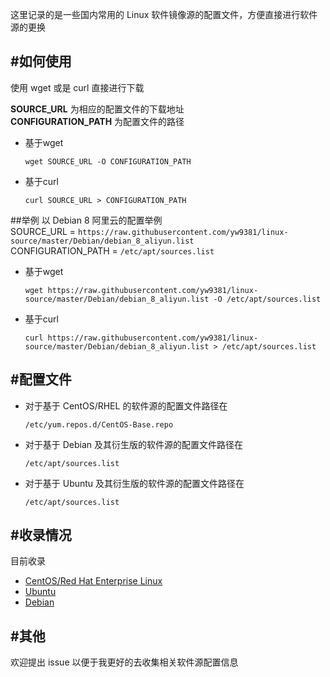 这里记录的是一些国内常用的 Linux 软件镜像源的配置文件，方便直接进行软件源的更换

#如何使用
--------
使用 wget 或是 curl 直接进行下载

**SOURCE_URL** 为相应的配置文件的下载地址  
**CONFIGURATION_PATH** 为配置文件的路径

- 基于wget
	```
	wget SOURCE_URL -O CONFIGURATION_PATH
	```
- 基于curl
	```
	curl SOURCE_URL > CONFIGURATION_PATH
	```

##举例
以 Debian 8 阿里云的配置举例  
SOURCE_URL = ```https://raw.githubusercontent.com/yw9381/linux-source/master/Debian/debian_8_aliyun.list```  
CONFIGURATION_PATH = ```/etc/apt/sources.list```  

- 基于wget
	```
	wget https://raw.githubusercontent.com/yw9381/linux-source/master/Debian/debian_8_aliyun.list -O /etc/apt/sources.list
	```
- 基于curl
	```
	curl https://raw.githubusercontent.com/yw9381/linux-source/master/Debian/debian_8_aliyun.list > /etc/apt/sources.list
	```

#配置文件
--------
- 对于基于 CentOS/RHEL 的软件源的配置文件路径在    
	```
	/etc/yum.repos.d/CentOS-Base.repo
	```

- 对于基于 Debian 及其衍生版的软件源的配置文件路径在  
	```
	/etc/apt/sources.list
	```
- 对于基于 Ubuntu 及其衍生版的软件源的配置文件路径在  
	```
	/etc/apt/sources.list
	```


#收录情况
--------
目前收录

- [CentOS/Red Hat Enterprise Linux](CentOS/)
- [Ubuntu](Ubuntu/)
- [Debian](Debian/)


#其他
-----
欢迎提出 issue 以便于我更好的去收集相关软件源配置信息